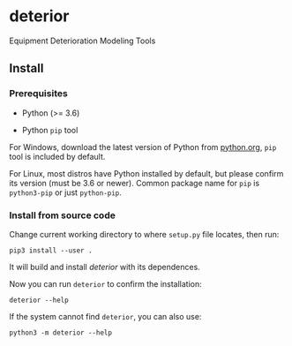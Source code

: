 # deterior
Equipment Deterioration Modeling Tools

## Install

### Prerequisites

- Python (>= 3.6)
  
- Python `pip` tool

For Windows, download the latest version of Python from
[python.org](https://python.org), `pip` tool is included by default.

For Linux, most distros have Python installed by default, but please
confirm its version (must be 3.6 or newer).
Common package name for `pip` is `python3-pip` or just `python-pip`.

### Install from source code
Change current working directory to where `setup.py` file locates,
then run:
```
pip3 install --user .
```
It will build and install _deterior_ with its dependences.

Now you can run `deterior` to confirm the installation:
```
deterior --help
```
If the system cannot find `deterior`, you can also use:
```
python3 -m deterior --help
```
